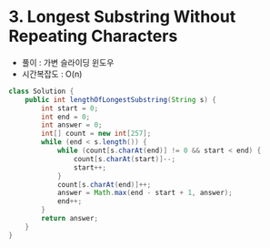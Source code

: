 # 3. Longest Substring Without Repeating Characters
- 풀이 : 가변 슬라이딩 윈도우
- 시간복잡도 : O(n)

```java
class Solution {
    public int lengthOfLongestSubstring(String s) {
        int start = 0;
        int end = 0;
        int answer = 0;
        int[] count = new int[257];
        while (end < s.length()) {
            while (count[s.charAt(end)] != 0 && start < end) {
                count[s.charAt(start)]--;
                start++;
            }
            count[s.charAt(end)]++;
            answer = Math.max(end - start + 1, answer);
            end++;
        }
        return answer;
    }
}
```
